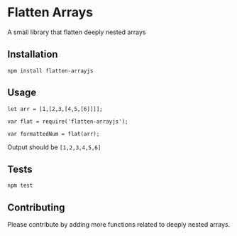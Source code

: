 Flatten Arrays
=========

A small library that flatten deeply nested arrays   

## Installation

  `npm install flatten-arrayjs`

## Usage

    let arr = [1,[2,3,[4,5,[6]]]];
    
    var flat = require('flatten-arrayjs');

    var formattedNum = flat(arr);
  
  
  Output should be `[1,2,3,4,5,6]`


## Tests

  `npm test`

## Contributing

Please contribute by adding more functions related to deeply nested arrays.
